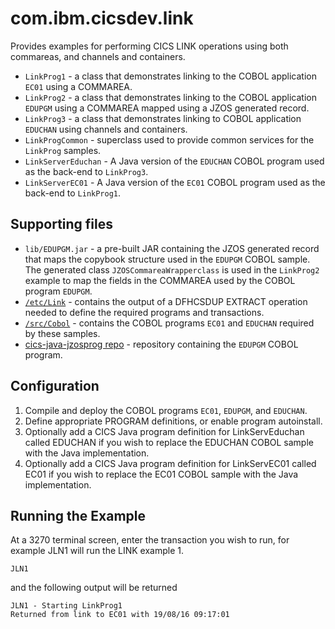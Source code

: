 com.ibm.cicsdev.link
===

Provides examples for performing CICS LINK operations using both commareas, and channels and containers.

* `LinkProg1` - a class that demonstrates linking to the COBOL application `EC01` using a COMMAREA.
* `LinkProg2` - a class that demonstrates linking to the COBOL application `EDUPGM` using a COMMAREA mapped using a JZOS generated record.
* `LinkProg3` - a class that demonstrates linking to COBOL application `EDUCHAN` using channels and containers.  
* `LinkProgCommon` - superclass used to provide common services for the `LinkProg` samples.  
* `LinkServerEduchan` - A Java version of the `EDUCHAN` COBOL program used as the back-end to `LinkProg3`.     
* `LinkServerEC01` - A Java version of the `EC01` COBOL program used as the back-end to `LinkProg1`.     


## Supporting files

* `lib/EDUPGM.jar` - a pre-built JAR containing the JZOS generated record that maps the copybook structure used in the `EDUPGM` COBOL sample. The generated class `JZOSCommareaWrapperclass` is used in the `LinkProg2` example to map the fields in the COMMAREA used by the COBOL program `EDUPGM`. 
* [`/etc/Link`](../../etc/Link) - contains the output of a DFHCSDUP EXTRACT operation needed to define the required programs and transactions.
* [`/src/Cobol`](../../src/Cobol) - contains the COBOL programs `EC01` and `EDUCHAN` required by these samples.
* [cics-java-jzosprog repo](https://github.com/cicsdev/cics-java-jzosprog/tree/main/src/Cobol) - repository containing the `EDUPGM` COBOL program.


## Configuration

1. Compile and deploy the COBOL programs `EC01`, `EDUPGM`, and `EDUCHAN`.
1. Define appropriate PROGRAM definitions, or enable program autoinstall.  
1. Optionally add a CICS Java program definition for LinkServEduchan called EDUCHAN if you wish to replace the EDUCHAN COBOL sample with the Java implementation. 
1. Optionally add a CICS Java program definition for LinkServEC01 called EC01 if you wish to replace the EC01 COBOL sample with the Java implementation. 


## Running the Example

At a 3270 terminal screen, enter the transaction you wish to run, for example JLN1 will run the LINK example 1. 

    JLN1

and the following output will be returned 

    JLN1 - Starting LinkProg1
    Returned from link to EC01 with 19/08/16 09:17:01 


